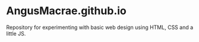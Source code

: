 # AngusMacrae.github.io
Repository for experimenting with basic web design using HTML, CSS and a little JS.
